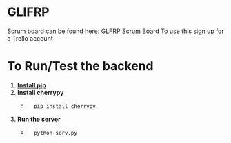 # GLIFRP
Scrum board can be found here: 
<a href="https://trello.com/b/YEKUDQie">GLFRP Scrum Board</a>
To use this sign up for a Trello account

# To Run/Test the backend
1. <a href="https://pip.pypa.io/en/stable/installing"> **Install pip** </a>
2. **Install cherrypy**
	* ```shell
		pip install cherrypy
		```
3. **Run the server**
	* ```shell
		python serv.py
		```
